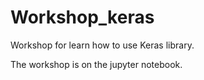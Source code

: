 # Workshop_keras
Workshop for learn how to use Keras library.

The workshop is on the jupyter notebook.